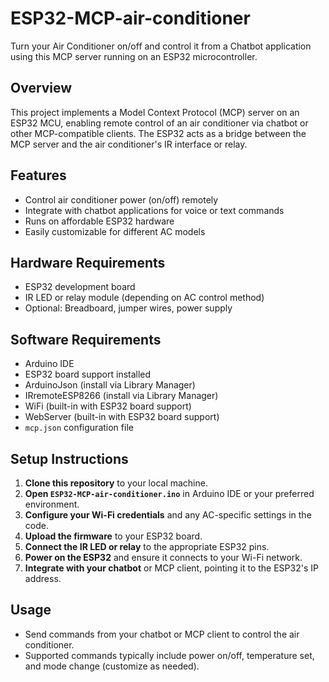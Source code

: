 # ESP32-MCP-air-conditioner

Turn your Air Conditioner on/off and control it from a Chatbot application using this MCP server running on an ESP32 microcontroller.

## Overview

This project implements a Model Context Protocol (MCP) server on an ESP32 MCU, enabling remote control of an air conditioner via chatbot or other MCP-compatible clients. The ESP32 acts as a bridge between the MCP server and the air conditioner's IR interface or relay.

## Features

- Control air conditioner power (on/off) remotely
- Integrate with chatbot applications for voice or text commands
- Runs on affordable ESP32 hardware
- Easily customizable for different AC models

## Hardware Requirements

- ESP32 development board
- IR LED or relay module (depending on AC control method)
- Optional: Breadboard, jumper wires, power supply

## Software Requirements

- Arduino IDE
- ESP32 board support installed
- ArduinoJson (install via Library Manager)
- IRremoteESP8266 (install via Library Manager)
- WiFi (built-in with ESP32 board support)
- WebServer (built-in with ESP32 board support)
- `mcp.json` configuration file

## Setup Instructions

1. **Clone this repository** to your local machine.
2. **Open `ESP32-MCP-air-conditioner.ino`** in Arduino IDE or your preferred environment.
3. **Configure your Wi-Fi credentials** and any AC-specific settings in the code.
4. **Upload the firmware** to your ESP32 board.
5. **Connect the IR LED or relay** to the appropriate ESP32 pins.
6. **Power on the ESP32** and ensure it connects to your Wi-Fi network.
7. **Integrate with your chatbot** or MCP client, pointing it to the ESP32's IP address.

## Usage

- Send commands from your chatbot or MCP client to control the air conditioner.
- Supported commands typically include power on/off, temperature set, and mode change (customize as needed).

